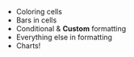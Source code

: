 * Coloring cells
* Bars in cells
* Conditional & **Custom** formatting
* Everything else in formatting
* Charts!
